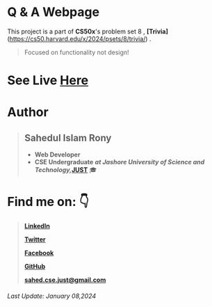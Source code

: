 # Q & A Webpage 
This project is a part of **CS50x**'s problem set 8 , **[Trivia]**(https://cs50.harvard.edu/x/2024/psets/8/trivia/) .

> Focused on functionality not design!

# See Live [Here](http://sahedulislamrony.github.io/projects/QandA)


# Author
> ## Sahedul Islam Rony
> - **Web Developer**
> - **CSE Undergraduate** ***at Jashore University of Science and Technology,***[**JUST**](https://just.edu.bd) 🎓




# Find me on: 👇

> [**LinkedIn**](https://www.linkedin.com/in/sahedulislamrony)
> 
> [**Twitter**](https://www.twitter.com/i_am_Sahed)
> 
>  [**Facebook**](https://www.fb.me/sahedulislamFB)
>
>  [**GitHub**](https://github.com/sahedulislamrony)
>
>  [**sahed.cse.just@gmail.com**](mailto:sahed.cse.just@gmail.com)

###### Last Update: January 08,2024
